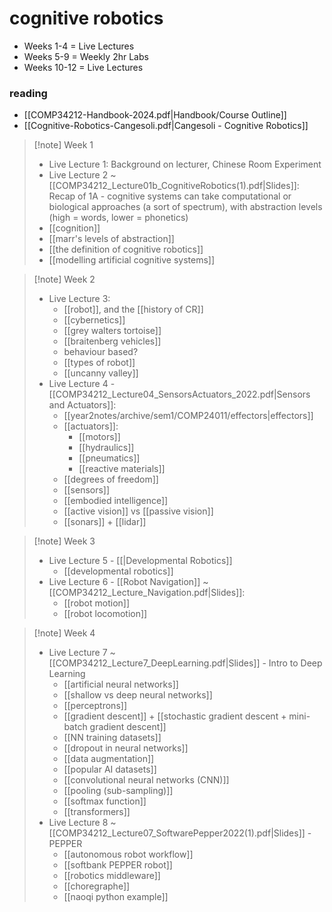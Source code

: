 # cognitive robotics

- Weeks 1-4 = Live Lectures
- Weeks 5-9 = Weekly 2hr Labs
- Weeks 10-12 = Live Lectures

### reading
- [[COMP34212-Handbook-2024.pdf|Handbook/Course Outline]]
- [[Cognitive-Robotics-Cangesoli.pdf|Cangesoli - Cognitive Robotics]]

> [!note] Week 1
> - Live Lecture 1: Background on lecturer, Chinese Room Experiment
> - Live Lecture 2 ~ [[COMP34212_Lecture01b_CognitiveRobotics(1).pdf|Slides]]: Recap of 1A - cognitive systems can take computational or biological approaches (a sort of spectrum), with abstraction levels (high = words, lower = phonetics)
> - [[cognition]]
> - [[marr's levels of abstraction]]
> - [[the definition of cognitive robotics]]
> - [[modelling artificial cognitive systems]]

> [!note] Week 2
> - Live Lecture 3: 
> 	- [[robot]], and the [[history of CR]]
> 	- [[cybernetics]]
> 	- [[grey walters tortoise]]
> 	- [[braitenberg vehicles]]
> 	- behaviour based?
> 	- [[types of robot]]
> 	- [[uncanny valley]]
> - Live Lecture 4 - [[COMP34212_Lecture04_SensorsActuators_2022.pdf|Sensors and Actuators]]:
> 	- [[year2notes/archive/sem1/COMP24011/effectors|effectors]] 
> 	- [[actuators]]:
> 		- [[motors]]
> 		- [[hydraulics]]
> 		- [[pneumatics]]
> 		- [[reactive materials]]
> 	- [[degrees of freedom]]
> 	- [[sensors]]
> 	- [[embodied intelligence]]
> 	- [[active vision]] vs [[passive vision]]
> 	- [[sonars]] + [[lidar]]

>[!note] Week 3
>- Live Lecture 5 - [[|Developmental Robotics]]
>	- [[developmental robotics]]
>- Live Lecture 6 - [[Robot Navigation]] ~ [[COMP34212_Lecture_Navigation.pdf|Slides]]:
>	- [[robot motion]]
>	- [[robot locomotion]]

> [!note] Week 4
> - Live Lecture 7 ~ [[COMP34212_Lecture7_DeepLearning.pdf|Slides]] - Intro to Deep Learning
> 	- [[artificial neural networks]]
> 	- [[shallow vs deep neural networks]]
> 	- [[perceptrons]]
> 	- [[gradient descent]] + [[stochastic gradient descent + mini-batch gradient descent]]
> 	- [[NN training datasets]]
> 	- [[dropout in neural networks]]
> 	- [[data augmentation]]
> 	- [[popular AI datasets]]
> 	- [[convolutional neural networks (CNN)]]
> 	- [[pooling (sub-sampling)]]
> 	- [[softmax function]]
> 	- [[transformers]]
> - Live Lecture 8 ~ [[COMP34212_Lecture07_SoftwarePepper2022(1).pdf|Slides]] - PEPPER
> 	- [[autonomous robot workflow]]
> 	- [[softbank PEPPER robot]]
> 	- [[robotics middleware]]
> 	- [[choregraphe]]
> 	- [[naoqi python example]]